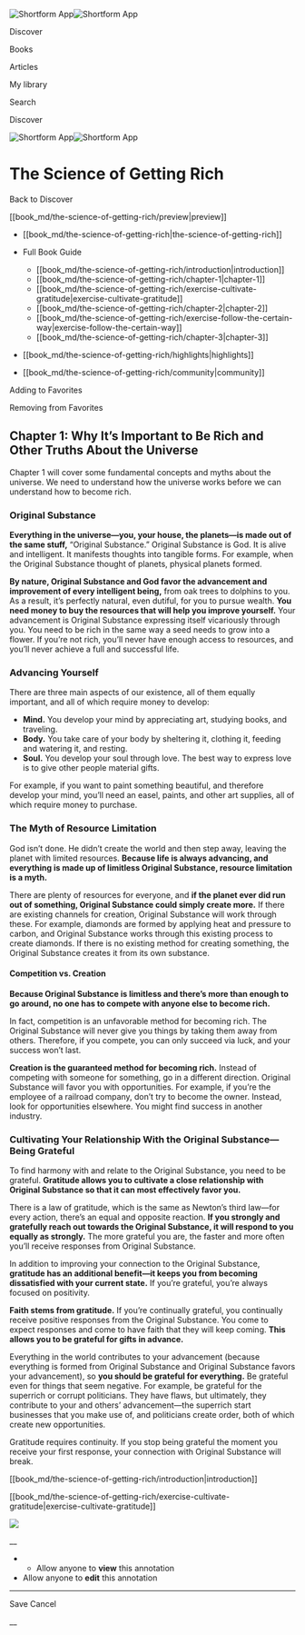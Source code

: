 ![Shortform App](/img/logo.36a2399e.svg)![Shortform App](/img/logo-dark.70c1b072.svg)

Discover

Books

Articles

My library

Search

Discover

![Shortform App](/img/logo.36a2399e.svg)![Shortform App](/img/logo-dark.70c1b072.svg)

# The Science of Getting Rich

Back to Discover

[[book_md/the-science-of-getting-rich/preview|preview]]

  * [[book_md/the-science-of-getting-rich|the-science-of-getting-rich]]
  * Full Book Guide

    * [[book_md/the-science-of-getting-rich/introduction|introduction]]
    * [[book_md/the-science-of-getting-rich/chapter-1|chapter-1]]
    * [[book_md/the-science-of-getting-rich/exercise-cultivate-gratitude|exercise-cultivate-gratitude]]
    * [[book_md/the-science-of-getting-rich/chapter-2|chapter-2]]
    * [[book_md/the-science-of-getting-rich/exercise-follow-the-certain-way|exercise-follow-the-certain-way]]
    * [[book_md/the-science-of-getting-rich/chapter-3|chapter-3]]
  * [[book_md/the-science-of-getting-rich/highlights|highlights]]
  * [[book_md/the-science-of-getting-rich/community|community]]



Adding to Favorites 

Removing from Favorites 

## Chapter 1: Why It’s Important to Be Rich and Other Truths About the Universe

Chapter 1 will cover some fundamental concepts and myths about the universe. We need to understand how the universe works before we can understand how to become rich.

### Original Substance

**Everything in the universe—you, your house, the planets—is made out of the same stuff,** “Original Substance.” Original Substance is God. It is alive and intelligent. It manifests thoughts into tangible forms. For example, when the Original Substance thought of planets, physical planets formed.

**By nature, Original Substance and God favor the advancement and improvement of every intelligent being,** from oak trees to dolphins to you. As a result, it’s perfectly natural, even dutiful, for you to pursue wealth. **You need money to buy the resources that will help you improve yourself.** Your advancement is Original Substance expressing itself vicariously through you. You need to be rich in the same way a seed needs to grow into a flower. If you’re not rich, you’ll never have enough access to resources, and you’ll never achieve a full and successful life.

### Advancing Yourself

There are three main aspects of our existence, all of them equally important, and all of which require money to develop:

  * **Mind.** You develop your mind by appreciating art, studying books, and traveling.
  * **Body.** You take care of your body by sheltering it, clothing it, feeding and watering it, and resting.
  * **Soul.** You develop your soul through love. The best way to express love is to give other people material gifts.



For example, if you want to paint something beautiful, and therefore develop your mind, you’ll need an easel, paints, and other art supplies, all of which require money to purchase.

### The Myth of Resource Limitation

God isn’t done. He didn’t create the world and then step away, leaving the planet with limited resources. **Because life is always advancing, and everything is made up of limitless Original Substance, resource limitation is a myth.**

There are plenty of resources for everyone, and **if the planet ever did run out of something, Original Substance could simply create more.** If there are existing channels for creation, Original Substance will work through these. For example, diamonds are formed by applying heat and pressure to carbon, and Original Substance works through this existing process to create diamonds. If there is no existing method for creating something, the Original Substance creates it from its own substance.

#### Competition vs. Creation

**Because Original Substance is limitless and there’s more than enough to go around, no one has to compete with anyone else to become rich.**

In fact, competition is an unfavorable method for becoming rich. The Original Substance will never give you things by taking them away from others. Therefore, if you compete, you can only succeed via luck, and your success won’t last.

**Creation is the guaranteed method for becoming rich.** Instead of competing with someone for something, go in a different direction. Original Substance will favor you with opportunities. For example, if you’re the employee of a railroad company, don’t try to become the owner. Instead, look for opportunities elsewhere. You might find success in another industry.

### Cultivating Your Relationship With the Original Substance—Being Grateful

To find harmony with and relate to the Original Substance, you need to be grateful. **Gratitude allows you to cultivate a close relationship with Original Substance so that it can most effectively favor you.**

There is a law of gratitude, which is the same as Newton’s third law—for every action, there’s an equal and opposite reaction. **If you strongly and gratefully reach out towards the Original Substance, it will respond to you equally as strongly.** The more grateful you are, the faster and more often you’ll receive responses from Original Substance.

In addition to improving your connection to the Original Substance, **gratitude has an additional benefit—it keeps you from becoming dissatisfied with your current state.** If you’re grateful, you’re always focused on positivity.

**Faith stems from gratitude.** If you’re continually grateful, you continually receive positive responses from the Original Substance. You come to expect responses and come to have faith that they will keep coming. **This allows you to be grateful for gifts in advance.**

Everything in the world contributes to your advancement (because everything is formed from Original Substance and Original Substance favors your advancement), so **you should be grateful for everything.** Be grateful even for things that seem negative. For example, be grateful for the superrich or corrupt politicians. They have flaws, but ultimately, they contribute to your and others’ advancement—the superrich start businesses that you make use of, and politicians create order, both of which create new opportunities.

Gratitude requires continuity. If you stop being grateful the moment you receive your first response, your connection with Original Substance will break.

[[book_md/the-science-of-getting-rich/introduction|introduction]]

[[book_md/the-science-of-getting-rich/exercise-cultivate-gratitude|exercise-cultivate-gratitude]]

![](https://bat.bing.com/action/0?ti=56018282&Ver=2&mid=d99a2bf3-72ce-4414-a10e-1d88ec36ca36&sid=1711133063fa11eebdec89a8b8ae3bbc&vid=171147a063fa11eea7440fcfeb230d96&vids=0&msclkid=N&pi=0&lg=en-US&sw=800&sh=600&sc=24&nwd=1&tl=Shortform%20%7C%20Book&p=https%3A%2F%2Fwww.shortform.com%2Fapp%2Fbook%2Fthe-science-of-getting-rich%2Fchapter-1&r=&lt=317&evt=pageLoad&sv=1&rn=391458)

__

  *   * Allow anyone to **view** this annotation
  * Allow anyone to **edit** this annotation



* * *

Save Cancel

__



